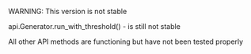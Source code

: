 WARNING: This version is not stable

api.Generator.run_with_threshold() - is still not stable

All other API methods are functioning but have not been tested properly